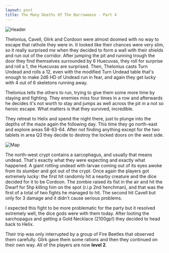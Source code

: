 ```yaml
---
layout: post
title: The Many Deaths Of The Barrowmaze - Part 4
---
```


![Header](https://i.imgur.com/rNrtZmU.jpeg)

Thelonius, Cavell, Glirk and Cordoon were almost doomed with no way to escape that rathole they were in. It looked like their chances were very slim, so it really surprised me when they decided to form a wall with their shields and run out of the corridor. After jumping the pit and running trough the door they find themselves surrounded by 6 Huecuvas, they roll for surprise and roll a 1, the Huecuvas are surprised. Then, Thelonius casts Turn Undead and rolls a 12, even with the modified Turn Undead table that's enough to make 2d6 HD of Undead run in fear, and again they get lucky with 4 out of 6 skeletons running away. 

Thelonius tells the others to run, trying to give them some more time by staying and fighting. They enemies miss four times in a row and afterwards he decides it's not worth to stay and jumps as well across the pit in a not so heroic escape. What matters is that they survived, incredible. 

They retreat to Helix and spend the night there, just to plunge into the depths of the maze again the following day. This time they go north-east and explore areas 58-63-64. After not finding anything except for the two tablets in area Q3 they decide to destroy the locked doors on the west side.

![Map](https://i.imgur.com/RjZAV0D.png) 

The north-west crypt contains a sarcophagus, and usually that means undead. That's exactly what they were expecting and exactly 
what happened. A giant rotting undead with larvae coming out of its eyes awoke from its slumber and got out of the crypt. Once again the players got extremely lucky: the first hit randomly hit a nearby creature and the dice decided for it to be Cordoon. The zombie raised its fist in the air and hit the Dwarf for 5hp killing him on the spot (r.i.p 2nd henchman), and that was the first of a total of two fights he managed to hit. The second hit Cavell but only for 3 damage and it didn't cause serious problems.

I expected this fight to be more problematic for the party but it resolved extremely well, the dice gods were with them today. After looting the sarchopagus and getting a Gold Necklace (2100gp!) they decided to head back to Helix.

Their trip was only interrupted by a group of Fire Beetles that observed them carefully. Glirk gave them some rations and then they continued on their own way. All of the players are now **level 2**.